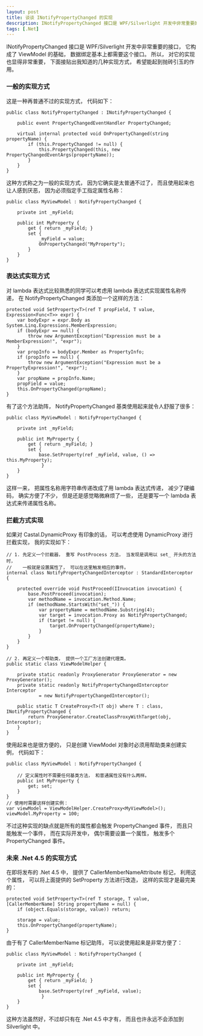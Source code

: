 ```yaml
---
layout: post
title: 谈谈 INotifyPropertyChanged 的实现
description: INotifyPropertyChanged 接口是 WPF/Silverlight 开发中非常重要的接口， 它构成了 ViewModel 的基础， 数据绑定基本上都需要这个接口。 所以， 对它的实现也显得非常重要， 下面接贴出我知道的几种实现方式， 希望能起到抛砖引玉的作用。
tags: [.Net]
---
```


INotifyPropertyChanged 接口是 WPF/Silverlight 开发中非常重要的接口， 它构成了 ViewModel 的基础， 数据绑定基本上都需要这个接口。 所以， 对它的实现也显得非常重要， 下面接贴出我知道的几种实现方式， 希望能起到抛砖引玉的作用。

### 一般的实现方式

这是一种再普通不过的实现方式， 代码如下：

	public class NotifyPropertyChanged : INotifyPropertyChanged {
		
		public event PropertyChangedEventHandler PropertyChanged;

		virtual internal protected void OnPropertyChanged(string propertyName) {
			if (this.PropertyChanged != null) {
				this.PropertyChanged(this, new PropertyChangedEventArgs(propertyName));
			}
		}
	}

这种方式称之为一般的实现方式， 因为它确实是太普通不过了， 而且使用起来也让人感到厌恶， 因为必须指定手工指定属性名称： 

	public class MyViewModel : NotifyPropertyChanged {

		private int _myField;

		public int MyProperty {
			get { return _myField; }
			set {
				_myField = value;
				OnPropertyChanged("MyProperty");
			}
		}
	}

### 表达式实现方式

对 lambda 表达式比较熟悉的同学可以考虑用 lambda 表达式实现属性名称传递， 在 NotifyPropertyChanged 类添加一个这样的方法：

	protected void SetProperty<T>(ref T propField, T value, Expression<Func<T>> expr) {
		var bodyExpr = expr.Body as System.Linq.Expressions.MemberExpression;
		if (bodyExpr == null) {
			throw new ArgumentException("Expression must be a MemberExpression!", "expr");
		}
		var propInfo = bodyExpr.Member as PropertyInfo;
		if (propInfo == null) {
			throw new ArgumentException("Expression must be a PropertyExpression!", "expr");
		}
		var propName = propInfo.Name;
		propField = value;
		this.OnPropertyChanged(propName);
	}

有了这个方法助阵， NotifyPropertyChanged 基类使用起来就令人舒服了很多：

	public class MyViewModel : NotifyPropertyChanged {

		private int _myField;

		public int MyProperty {
			get { return _myField; }
			set {
				base.SetProperty(ref _myField, value, () => this.MyProperty);
				 }
		}
	}

这样一来， 把属性名称用字符串传递改成了用 lambda 表达式传递， 减少了硬编码， 确实方便了不少， 但是还是感觉略微麻烦了一些， 还是要写一个 lambda 表达式来传递属性名称。

### 拦截方式实现

如果对 Castal.DynamicProxy 有印象的话， 可以考虑使用 DynamicProxy 进行拦截实现， 我的实现如下：

	// 1. 先定义一个拦截器， 重写 PostProcess 方法， 当发现是调用以 set_ 开头的方法时，
	//    一般就是设置属性了， 可以在这里触发相应的事件。
	internal class NotifyPropertyChangedInterceptor : StandardInterceptor {

		protected override void PostProceed(IInvocation invocation) {
			base.PostProceed(invocation);
			var methodName = invocation.Method.Name;
			if (methodName.StartsWith("set_")) {
				var propertyName = methodName.Substring(4);
				var target = invocation.Proxy as NotifyPropertyChanged;
				if (target != null) {
					target.OnPropertyChanged(propertyName);
				}
			}
		}
	}

	// 2. 再定义一个帮助类， 提供一个工厂方法创建代理类。
	public static class ViewModelHelper {

		private static readonly ProxyGenerator ProxyGenerator = new ProxyGenerator();
		private static readonly NotifyPropertyChangedInterceptor Interceptor
				= new NotifyPropertyChangedInterceptor();

		public static T CreateProxy<T>(T obj) where T : class, INotifyPropertyChanged {
			return ProxyGenerator.CreateClassProxyWithTarget(obj, Interceptor);
		}
	}

使用起来也是很方便的， 只是创建 ViewModel 对象时必须用帮助类来创建实例， 代码如下：

	public class MyViewModel : NotifyPropertyChanged {

		// 定义属性时不需要任何基类方法， 和普通属性没有什么两样。
		public int MyProperty {
			get; set;
		}
	}
	// 使用时需要这样创建实例：
	var viewModel = ViewModelHelper.CreateProxy<MyViewModel>();
	viewModel.MyProperty = 100;

不过这种实现的缺点就是所有的属性都会触发 PropertyChanged 事件， 而且只能触发一个事件， 而在实际开发中， 偶尔需要设置一个属性， 触发多个 PropertyChanged 事件。

### 未来 .Net 4.5 的实现方式

在即将发布的 .Net 4.5 中， 提供了 CallerMemberNameAttribute 标记， 利用这个属性， 可以将上面提供的 SetProperty 方法进行改造， 这样的实现才是最完美的：

	protected void SetProperty<T>(ref T storage, T value, [CallerMemberName] String propertyName = null) {
		if (object.Equals(storage, value)) return;

		storage = value;
		this.OnPropertyChanged(propertyName);
	}

由于有了 CallerMemberName 标记助阵， 可以说使用起来是非常方便了：

	public class MyViewModel : NotifyPropertyChanged {

		private int _myField;

		public int MyProperty {
			get { return _myField; }
			set {
				base.SetProperty(ref _myField, value);
				 }
		}
	}

这种方法虽然好，不过却只有在 .Net 4.5 中才有， 而且也许永远不会添加到 Silverlight 中。
